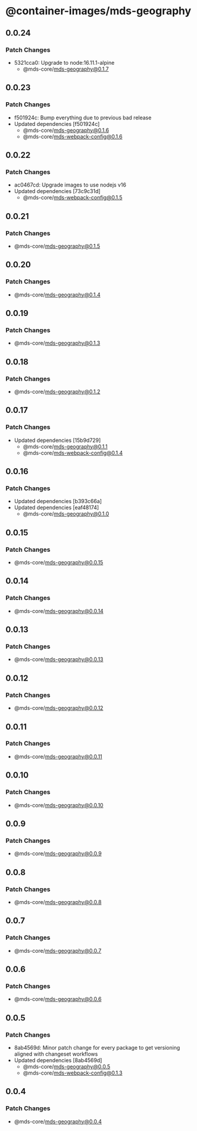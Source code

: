 # @container-images/mds-geography

## 0.0.24

### Patch Changes

- 5321cca0: Upgrade to node:16.11.1-alpine
  - @mds-core/mds-geography@0.1.7

## 0.0.23

### Patch Changes

- f501924c: Bump everything due to previous bad release
- Updated dependencies [f501924c]
  - @mds-core/mds-geography@0.1.6
  - @mds-core/mds-webpack-config@0.1.6

## 0.0.22

### Patch Changes

- ac0467cd: Upgrade images to use nodejs v16
- Updated dependencies [73c9c31d]
  - @mds-core/mds-webpack-config@0.1.5

## 0.0.21

### Patch Changes

- @mds-core/mds-geography@0.1.5

## 0.0.20

### Patch Changes

- @mds-core/mds-geography@0.1.4

## 0.0.19

### Patch Changes

- @mds-core/mds-geography@0.1.3

## 0.0.18

### Patch Changes

- @mds-core/mds-geography@0.1.2

## 0.0.17

### Patch Changes

- Updated dependencies [15b9d729]
  - @mds-core/mds-geography@0.1.1
  - @mds-core/mds-webpack-config@0.1.4

## 0.0.16

### Patch Changes

- Updated dependencies [b393c66a]
- Updated dependencies [eaf48174]
  - @mds-core/mds-geography@0.1.0

## 0.0.15

### Patch Changes

- @mds-core/mds-geography@0.0.15

## 0.0.14

### Patch Changes

- @mds-core/mds-geography@0.0.14

## 0.0.13

### Patch Changes

- @mds-core/mds-geography@0.0.13

## 0.0.12

### Patch Changes

- @mds-core/mds-geography@0.0.12

## 0.0.11

### Patch Changes

- @mds-core/mds-geography@0.0.11

## 0.0.10

### Patch Changes

- @mds-core/mds-geography@0.0.10

## 0.0.9

### Patch Changes

- @mds-core/mds-geography@0.0.9

## 0.0.8

### Patch Changes

- @mds-core/mds-geography@0.0.8

## 0.0.7

### Patch Changes

- @mds-core/mds-geography@0.0.7

## 0.0.6

### Patch Changes

- @mds-core/mds-geography@0.0.6

## 0.0.5

### Patch Changes

- 8ab4569d: Minor patch change for every package to get versioning aligned with changeset workflows
- Updated dependencies [8ab4569d]
  - @mds-core/mds-geography@0.0.5
  - @mds-core/mds-webpack-config@0.1.3

## 0.0.4

### Patch Changes

- @mds-core/mds-geography@0.0.4
